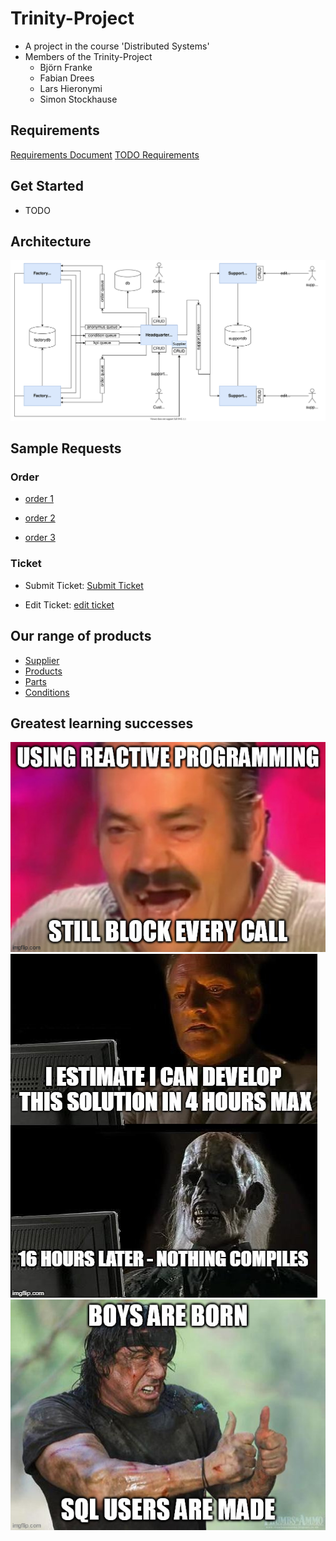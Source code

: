 # Trinity-Project

- A project in the course 'Distributed Systems'
- Members of the Trinity-Project
  - Björn Franke
  - Fabian Drees
  - Lars Hieronymi
  - Simon Stockhause

## Requirements

[Requirements Document](./docs/Requirements%20für%20eFridge.com.pdf)
[TODO Requirements](https://git.thm.de/verteilte-systeme-2021-efridge/gruppe-2-trinity-project/-/blob/master/docs/requirements.md)

## Get Started

- TODO

## Architecture

![architecture](./img/architecture.svg)

## Sample Requests

### Order
- [order 1](./docs/requests/orderRequest.json)

- [order 2](./docs/requests/orderRequest2.json)

- [order 3](./docs/requests/orderRequest3.json)

### Ticket
- Submit Ticket: [Submit Ticket](./docs/requests/supportTicketRequest.json)

- Edit Ticket: [edit ticket](./doc/requests/supportTicketText.json)


## Our range of products

- [Supplier](./docs/supplier.md)
- [Products](./docs/products.md)
- [Parts](./docs/parts.md)
- [Conditions](./docs/conditions.md)

## Greatest learning successes

![reactive programming](./img/reactiveprogramming.jpg)
![estimated solution](./img/estimated-solution.jpg)
![database dev](./img/database-dev.jpg)